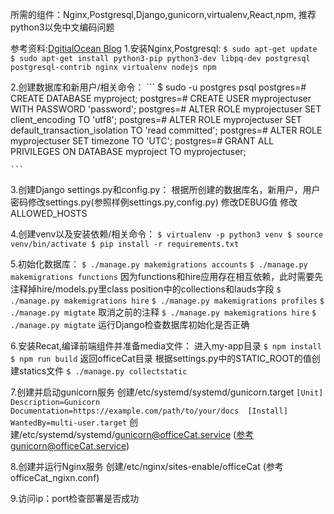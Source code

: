 所需的组件：Nginx,Postgresql,Django,gunicorn,virtualenv,React,npm,
推荐python3以免中文编码问题

参考资料:[DgitialOcean Blog](https://www.digitalocean.com/community/tutorials/how-to-set-up-django-with-postgres-nginx-and-gunicorn-on-ubuntu-16-04)
1.安装Nginx,Postgresql:
	```
	$ sudo apt-get update
	$ sudo apt-get install python3-pip python3-dev libpq-dev postgresql postgresql-contrib nginx virtualenv nodejs npm
	```

2.创建数据库和新用户/相关命令：
	```
	$ sudo -u postgres psql
	postgres=# CREATE DATABASE myproject;
	postgres=# CREATE USER myprojectuser WITH PASSWORD 'password';
	postgres=# ALTER ROLE myprojectuser SET client_encoding TO 'utf8';
	postgres=# ALTER ROLE myprojectuser SET default_transaction_isolation TO 'read committed';
	postgres=# ALTER ROLE myprojectuser SET timezone TO 'UTC';
	postgres=# GRANT ALL PRIVILEGES ON DATABASE myproject TO myprojectuser;

	```

3.创建Django settings.py和config.py：
	根据所创建的数据库名，新用户，用户密码修改settings.py(参照样例settings.py,config.py)
	修改DEBUG值
	修改ALLOWED_HOSTS

4.创建venv以及安装依赖/相关命令：
	```
	$ virtualenv -p python3 venv
	$ source venv/bin/activate
	$ pip install -r requirements.txt
	```

5.初始化数据库：
	`$ ./manage.py makemigrations accounts`
	`$ ./manage.py makemigrations functions`
	因为functions和hire应用存在相互依赖，此时需要先注释掉hire/models.py里class position中的collections和lauds字段
	`$ ./manage.py makemigrations hire`
	`$ ./manage.py makemigrations profiles`
	`$ ./manage.py migtate`
	取消之前的注释
	`$ ./manage.py makemigrations hire`
	`$ ./manage.py migtate`
	运行Django检查数据库初始化是否正确

6.安装Recat,编译前端组件并准备media文件：
	进入my-app目录
	`$ npm install`
	`$ npm run build`
	返回officeCat目录
	根据settings.py中的STATIC_ROOT的值创建statics文件
	`$ ./manage.py collectstatic`


7.创建并启动gunicorn服务
	创建/etc/systemd/systemd/gunicorn.target
	```
	[Unit] 
	Description=Gunicorn 
	Documentation=https://example.com/path/to/your/docs 
	[Install] 
	WantedBy=multi-user.target
	```
	创建/etc/systemd/systemd/gunicorn@officeCat.service (参考gunicorn@officeCat.service)

8.创建并运行Nginx服务
	创建/etc/nginx/sites-enable/officeCat (参考officeCat_ngixn.conf)

9.访问ip：port检查部署是否成功
